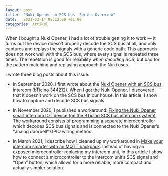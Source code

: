 ```yaml
---
layout: post
title:  "Nuki Opener on SCS bus: Series Overview"
date:   2021-03-14 08:12:00 +01:00
categories: Artikel
---
```


When I bought a Nuki Opener, I had a lot of trouble getting it to work — it
turns out the device doesn’t properly decode the SCS bus at all, and only
captures and replays the signals with a generic code path. This approach does
not work well with the SCS bus, where every signal is repeated three times. The
repetition is good for reliability *when decoding SCS*, but bad for the pattern
matching and replaying approach the Nuki uses.

I wrote three blog posts about this issue:

* In September 2020, I first wrote about the [Nuki Opener with an SCS bus
  intercom (bTicino 344212)](/posts/2020-09-28-nuki-scs-bticino-decoding/). When
  I got the Nuki Opener, I discovered that it doesn’t work on the SCS bus in our
  house. In this article, I show how to capture and decode SCS bus signals.

* In November 2020, I published a workaround: [Fixing the Nuki Opener smart
  intercom IOT device (on the BTicino SCS bus intercom
  system)](/posts/2020-11-30-scs-processing-microcontroller/). The workaround
  consists of programming a separate microcontroller which decodes SCS bus
  signals and is connected to the Nuki Opener’s “analog doorbell” GPIO wiring
  method.

* In March 2021, I describe how I cleaned up my workaround in [Make your
  intercom smarter with an MQTT
  backpack](/posts/2021-03-13-smart-intercom-backpack/). Instead of having an
  exposed microcontroller replacing my intercom unit, in this article I show how
  to connect a microcontroller to the intercom unit’s SCS signal and “Open”
  button, which allows for a more reliable, more compact and actually simpler
  solution.
